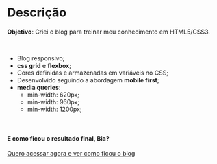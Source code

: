 # Descrição

**Objetivo**: Criei o blog para treinar meu conhecimento em HTML5/CSS3.

<br>

- Blog responsivo;
- **css grid** e **flexbox**;
- Cores definidas e armazenadas em variáveis no CSS;
- Desenvolvido seguindo a abordagem **mobile first**;
- **media queries**:
    - min-width: 620px;
    - min-width: 960px;
    - min-width: 1200px;


<br>

#### E como ficou o resultado final, Bia?

[Quero acessar agora e ver como ficou o blog](https://biacoelho.github.io/charlie-brown-blog-mobile-first)

<br>


